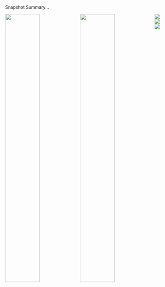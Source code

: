Snapshot Summary...

<img align="left" width="47%" src="https://github-readme-stats.vercel.app/api?username=Otlhomame&show_icons=true&theme=radical" />

<img align="left" width="47%" src="https://github-readme-stats.vercel.app/api/top-langs/?username=Otlhomame&layout=compact" />

<img align="left" src="https://img.shields.io/badge/javascript-%23323330.svg?style=for-the-badge&logo=javascript&logoColor=%23F7DF1E" />

<img align="left" src="https://img.shields.io/badge/python-3670A0?style=for-the-badge&logo=python&logoColor=ffdd54" />

<img align="left" src="https://img.shields.io/badge/rust-%23000000.svg?style=for-the-badge&logo=rust&logoColor=white" />

